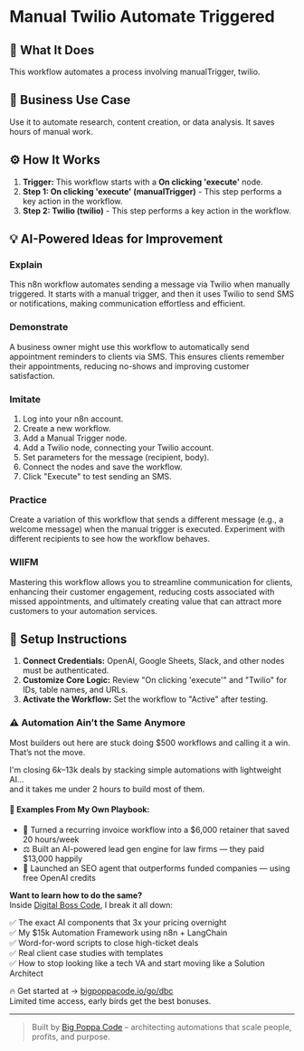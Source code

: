 # Manual Twilio Automate Triggered

## 🚀 What It Does
This workflow automates a process involving manualTrigger, twilio.

## 💼 Business Use Case
Use it to automate research, content creation, or data analysis. It saves hours of manual work.

## ⚙️ How It Works
1.  **Trigger:** This workflow starts with a **On clicking 'execute'** node.
2. **Step 1: On clicking 'execute' (manualTrigger)** - This step performs a key action in the workflow.
3. **Step 2: Twilio (twilio)** - This step performs a key action in the workflow.

## 💡 AI-Powered Ideas for Improvement
### Explain
This n8n workflow automates sending a message via Twilio when manually triggered. It starts with a manual trigger, and then it uses Twilio to send SMS or notifications, making communication effortless and efficient.

### Demonstrate
A business owner might use this workflow to automatically send appointment reminders to clients via SMS. This ensures clients remember their appointments, reducing no-shows and improving customer satisfaction.

### Imitate
1. Log into your n8n account.
2. Create a new workflow.
3. Add a Manual Trigger node.
4. Add a Twilio node, connecting your Twilio account.
5. Set parameters for the message (recipient, body).
6. Connect the nodes and save the workflow.
7. Click "Execute" to test sending an SMS.

### Practice
Create a variation of this workflow that sends a different message (e.g., a welcome message) when the manual trigger is executed. Experiment with different recipients to see how the workflow behaves.

### WIIFM
Mastering this workflow allows you to streamline communication for clients, enhancing their customer engagement, reducing costs associated with missed appointments, and ultimately creating value that can attract more customers to your automation services.

## 🔧 Setup Instructions
1. **Connect Credentials:** OpenAI, Google Sheets, Slack, and other nodes must be authenticated.
2. **Customize Core Logic:** Review "On clicking 'execute'" and "Twilio" for IDs, table names, and URLs.
3. **Activate the Workflow:** Set the workflow to "Active" after testing.

### ⚠️ Automation Ain’t the Same Anymore

Most builders out here are stuck doing $500 workflows and calling it a win.  
That’s not the move.  

I'm closing $6k–$13k deals by stacking simple automations with lightweight AI...  
and it takes me under 2 hours to build most of them.

#### 🧠 Examples From My Own Playbook:
- 🔁 Turned a recurring invoice workflow into a $6,000 retainer that saved 20 hours/week  
- ⚖️ Built an AI-powered lead gen engine for law firms — they paid $13,000 happily  
- 🚀 Launched an SEO agent that outperforms funded companies — using free OpenAI credits  

**Want to learn how to do the same?**  
Inside [Digital Boss Code](https://bigpoppacode.io/go/dbc), I break it all down:

✅ The exact AI components that 3x your pricing overnight  
✅ My $15k Automation Framework using n8n + LangChain  
✅ Word-for-word scripts to close high-ticket deals  
✅ Real client case studies with templates  
✅ How to stop looking like a tech VA and start moving like a Solution Architect  

🔥 Get started at → [bigpoppacode.io/go/dbc](https://bigpoppacode.io/go/dbc)  
Limited time access, early birds get the best bonuses.

---
> Built by [Big Poppa Code](https://bigpoppacode.io) – architecting automations that scale people, profits, and purpose.
